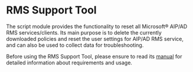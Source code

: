 # RMS Support Tool
The script module provides the functionality to reset all Microsoft® AIP/AD RMS services/clients. Its main purpose is to delete the currently downloaded policies and reset the user settings for AIP/AD RMS service, and can also be used to collect data for troubleshooting.

Before using the RMS Support Tool, please ensure to read its [manual](https://aka.ms/RMS_Support_Tool) for detailed information about requirements and usage.

